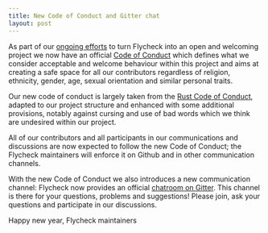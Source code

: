 ```yaml
---
title: New Code of Conduct and Gitter chat
layout: post
---
```


As part of our [ongoing efforts][1] to turn Flycheck into an open and welcoming
project we now have an official [Code of Conduct][coc] which defines what we
consider acceptable and welcome behaviour within this project and aims at
creating a safe space for all our contributors regardless of religion,
ethnicity, gender, age, sexual orientation and similar personal traits.

Our new code of conduct is largely taken from the [Rust Code of Conduct][2],
adapted to our project structure and enhanced with some additional provisions,
notably against cursing and use of bad words which we think are undesired within
our project.

All of our contributors and all participants in our communications and
discussions are now expected to follow the new Code of Conduct; the Flycheck
maintainers will enforce it on Github and in other communication channels.

With the new Code of Conduct we also introduces a new communication channel:
Flycheck now provides an official [chatroom on Gitter][gitter].  This channel is
there for your questions, problems and suggestions!  Please join, ask your
questions and participate in our discussions.

Happy new year,
Flycheck maintainers

[1]: https://github.com/flycheck/flycheck/milestones/Document%20ourselves
[coc]: {{site.baseurl}}/conduct.html
[2]: https://www.rust-lang.org/conduct.html
[gitter]: https://gitter.im/flycheck/flycheck
